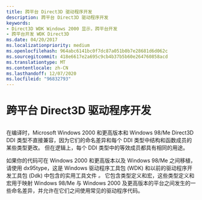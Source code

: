 ```yaml
---
title: 跨平台 Direct3D 驱动程序开发
description: 跨平台 Direct3D 驱动程序开发
keywords:
- Direct3D WDK Windows 2000 显示，跨平台开发
- 跨平台开发 WDK Direct3D
ms.date: 04/20/2017
ms.localizationpriority: medium
ms.openlocfilehash: 964abc6141bc0f7dc87a051b0b7e28681d6d062c
ms.sourcegitcommit: 418e6617e2a695c9cb4b37b5b60e264760858acd
ms.translationtype: MT
ms.contentlocale: zh-CN
ms.lasthandoff: 12/07/2020
ms.locfileid: "96832793"
---
```

# <a name="cross-platform-direct3d-driver-development"></a>跨平台 Direct3D 驱动程序开发


## <span id="ddk_cross_platform_direct3d_driver_development_gg"></span><span id="DDK_CROSS_PLATFORM_DIRECT3D_DRIVER_DEVELOPMENT_GG"></span>


在编译时，Microsoft Windows 2000 和更高版本和 Windows 98/Me Direct3D DDI 类型不直接兼容，因为它们的命名差异和每个 DDI 类型中结构和函数成员的某些类型更改。 但在逻辑上，每个 DDI 类型中的等效成员都具有相同的用途。

如果你的代码可在 Windows 2000 和更高版本以及 Windows 98/Me 之间移植，请使用 dx95type，这是 Windows 驱动程序工具包 (WDK) 和以前的驱动程序开发工具包 (Ddk) 中包含的实用工具文件 *。* 它包含类型定义和宏，这些类型定义和宏用于映射 Windows 98/Me 与 Windows 2000 及更高版本的平台之间发生的一些命名差异，并允许在它们之间使用常见的驱动程序代码。

 

 





